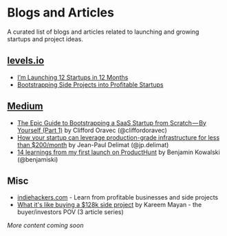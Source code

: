 # Blogs and Articles

A curated list of blogs and articles related to launching and growing startups and project ideas.

## [levels.io](https://levels.io)
- [I’m Launching 12 Startups in 12 Months](https://levels.io/12-startups-12-months/)
- [Bootstrapping Side Projects into Profitable Startups](https://levels.io/bootstrapping/)

## [Medium](https://medium.com)
- [The Epic Guide to Bootstrapping a SaaS Startup from Scratch — By Yourself (Part 1)](https://medium.com/@cliffordoravec/the-epic-guide-to-bootstrapping-a-saas-startup-from-scratch-by-yourself-part-1-4d834e1df8c1#.8n3ch7d8d) by Clifford Oravec (@cliffordoravec)
- [How your startup can leverage production-grade infrastructure for less than $200/month](https://medium.freecodecamp.com/how-your-startup-can-leverage-production-grade-infrastructure-for-less-than-200-month-15c3724038b4#.5y60e0z4l) by Jean-Paul Delimat (@jp.delimat)
-  [14 learnings from my first launch on ProductHunt](https://blog.solopreneurs.camp/14-learnings-from-my-first-launch-on-producthunt-b1c0bb31233a#.nsgvx6xa1) by Benjamin Kowalski (@benjamiski)

## Misc
- [indiehackers.com](https://www.indiehackers.com/businesses) - Learn from profitable
businesses and side projects
- [What it's like buying a $128k side project](http://blog.codetree.com/articles/what-its-like-buying-a-128k-side-project.html) by Kareem Mayan - the buyer/investors POV (3 article series)

*More content coming soon*

